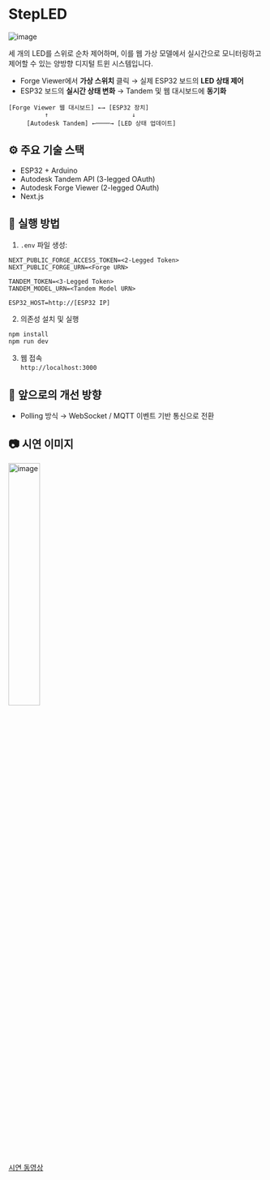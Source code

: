 # StepLED
![image](https://github.com/user-attachments/assets/568e615d-b8c2-4a11-9fa5-dd01503a4e3c)

세 개의 LED를 스위로 순차 제어하며, 이를 웹 가상 모델에서 실시간으로 모니터링하고 제어할 수 있는 양방향 디지털 트윈 시스템입니다.

- Forge Viewer에서 **가상 스위치** 클릭 → 실제 ESP32 보드의 **LED 상태 제어**
- ESP32 보드의 **실시간 상태 변화** → Tandem 및 웹 대시보드에 **동기화**

```
[Forge Viewer 웹 대시보드] ←→ [ESP32 장치]
          ↑                       ↓
     [Autodesk Tandem] ←────→ [LED 상태 업데이트]
```

## ⚙️ 주요 기술 스택

- ESP32 + Arduino
- Autodesk Tandem API (3-legged OAuth)
- Autodesk Forge Viewer (2-legged OAuth)
- Next.js

## 🧪 실행 방법

1. `.env` 파일 생성:

```env
NEXT_PUBLIC_FORGE_ACCESS_TOKEN=<2-Legged Token>
NEXT_PUBLIC_FORGE_URN=<Forge URN>

TANDEM_TOKEN=<3-Legged Token>
TANDEM_MODEL_URN=<Tandem Model URN>

ESP32_HOST=http://[ESP32 IP]
```

2. 의존성 설치 및 실행

```bash
npm install
npm run dev
```

3. 웹 접속  
   `http://localhost:3000`

## 📝 앞으로의 개선 방향

- Polling 방식 → WebSocket / MQTT 이벤트 기반 통신으로 전환

## 📷 시연 이미지
<div align="left">
  <img alt="image" src="https://github.com/user-attachments/assets/d31aec71-2bd1-4e65-baf5-63bdc32da4be" width="35%"/>
</div>

[시연 동영상](https://pub-80a42cc7d41749078071917a4265d3ca.r2.dev/StepLED.mp4)
